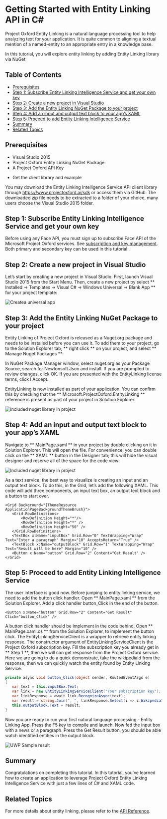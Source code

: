 <!--
NavPath: EntityLinking API
LinkLabel: Getting Started with EntityLinking API in C#
Url: entitylinking-api/documentation/GettingStarted
Weight: 1
-->

# Getting Started with Entity Linking API in C# #

Project Oxford Entity Linking is a natural language processing tool to help analyzing text for your application. It is quite common to aligning a textual mention of a named-entity to an appropriate entry in a knowledge base. 

In this tutorial, you will explore entity linking by adding Entity Linking library via NuGet 

## Table of Contents

- [Prerequisites](#prerequisites)
- [Step 1: Subscribe Entity Linking Intelligence Service and get your own key](#step-1-subscribe-entity-linking-intelligence-service-and-get-your-own-key)
- [Step 2: Create a new project in Visual Studio](#step-2-create-a-new-project-in-visual-studio)
- [Step 3: Add the Entity Linking NuGet Package to your project](#step-3-add-the-entity-linking-nuget-package-to-your-project)
- [Step 4: Add an input and output text block to your app’s XAML](#step-4-add-an-input-and-output-text-block-to-your-apps-xaml)
- [Step 5: Proceed to add Entity Linking Intelligence Service](#step-5-proceed-to-add-entity-linking-intelligence-service)
- [Summary](#summary)
- [Related Topics](#related-topics)


## Prerequisites

- Visual Studio 2015
- Project Oxford Entity Linking NuGet Package
- A Project Oxford API Key

* Get the client library and example

You may download the Entity Linking Intelligence Service API client library through https://www.projectoxford.ai/sdk or access them via GitHub. The downloaded zip file needs to be extracted to a folder of your choice, many users choose the Visual Studio 2015 folder.


## Step 1: Subscribe Entity Linking Intelligence Service and get your own key
Before using any Face API, you must sign up to subscribe Face API of the Microsoft Project Oxford services. See [subscription and key management](https://www.projectoxford.ai/Subscription). Both primary and secondary key can be used in this tutorial.

## Step 2: Create a new project in Visual Studio

Let’s start by creating a new project in Visual Studio.
First, launch Visual Studio 2015 from the Start Menu. Then, create a new project by select ** Installed → Templates → Visual C# → Windows Universal → Blank App ** for your project template:

 ![Createa universal app](./Images/CreateUWP.png)

## Step 3: Add the Entity Linking NuGet Package to your project

Entity Linking of Project Oxford is released as a Nuget.org package and needs to be installed before you can use it.
To add them to your project, go to the Solution Explorer tab, ** right click ** on your project, and select ** Manage Nuget Packages **:

In NuGet Package Manager window, select nuget.org as your Package Source, search for Newtonsoft.Json and install. If you are prompted to review changes, click OK. If you are presented with the EntityLinking license terms, click I Accept.

EntityLinking is now installed as part of your application. You can confirm this by checking that the ** Microsoft.ProjectOxford.EntityLinking ** reference is present as part of your project in Solution Explorer:

 ![Included nuget library in project](./Images/NugetLibraryInProject.png)
 
## Step 4: Add an input and output text block to your app’s XAML
Navigate to ** MainPage.xaml ** in your project by double clicking on it in Solution Explorer. This will open the file. For convenience, you can double click on the ** XAML ** button in the Designer tab; this will hide the visual designer and reserve all of the space for the code view:

 ![Included nuget library in project](./Images/UWPMainPage.png)
 
 As a text service, the best way to visualize is creating an input and an output text block. To do this, in the Grid, let’s add the following XAML. This code will add three components, an input text box, an output text block and a button to start over.
 
 ```XAML
 <Grid Background="{ThemeResource ApplicationPageBackgroundThemeBrush}">
    <Grid.RowDefinitions>
        <RowDefinition Height="*"/>
        <RowDefinition Height="*" />
        <RowDefinition Height="50" />
    </Grid.RowDefinitions>
    <TextBox x:Name="inputBox" Grid.Row="0" TextWrapping="Wrap" Text="Enter a paragraph" Margin="10" AcceptsReturn="True" />
    <TextBlock x:Name="outputBlock" Grid.Row="1" TextWrapping="Wrap" Text="Result will be here" Margin="10" />
    <Button x:Name="button" Grid.Row="2" Content="Get Result" />
</Grid>
 ```
 
## Step 5: Proceed to add Entity Linking Intelligence Service
 
 The user interface is good now. Before jumping to entity linking service, we need to add the button click handler. Open ** MainPage.xaml ** from the Solution Explorer. Add a click handler button_Click in the end of the button.
 
 ```XAML
 <Button x:Name="button" Grid.Row="2" Content="Get Result" Click="button_Click" />
 ```
 
 A button click handler should be implement in the code behind. Open ** MainPage.xaml.cs ** from the Solution Explorer, to implement the button click. The EntityLinkingServiceClient is a wrapper to retrieve entity linking response. The constructor argument of EntityLinkingServiceClient is the Project Oxford subscription key. Fill the subscription key you already get in ** Step 1 **, then we will can get response from the Project Oxford service. Here we are going to do a quick demonstrate, take the wikipediaId from the response, then we can quickly watch the entity found by Entity Linking Service. 
 
 ```csharp
 private async void button_Click(object sender, RoutedEventArgs e)
{
    var text = this.inputBox.Text;
    var link = new EntityLinkingServiceClient("Your subscription key");
    var linkResponse = await link.RecognizeAsync(text);
    var result = string.Join(", ", linkResponse.Select(i => i.WikipediaId).ToList());
    this.outputBlock.Text = result;
}
 ```
 
 Now you are ready to run your first natural language processing - Entity Linking App. Press the F5 key to compile and launch. Now fed the input box with a news or a paragraph. Press the Get Result button, you should be able watch identified entities in the output block.
 
 
 ![UWP Sample result](./Images/DemoCodeResult.png)
 
## Summary
 
Congratulations on completing this tutorial. In this tutorial, you’ve learned how to create an application to leverage Project Oxford Entity Linking Intelligence Service with just a few lines of C# and XAML code. 

## Related Topics

 For more details about entity linking, please refer to the [API Reference](https://dev.platform.projectoxford.ai/docs/services/568b3b85876c38074c424dc7).

